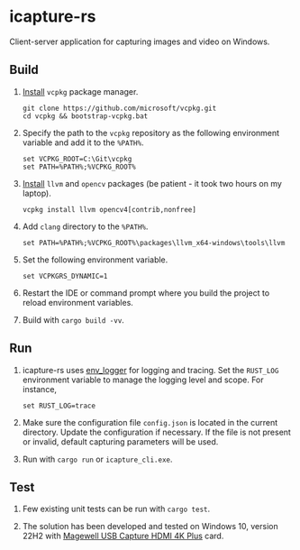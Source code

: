 # icapture-rs

Client-server application for capturing images and video on Windows.

## Build

1. [Install](https://learn.microsoft.com/en-us/vcpkg/get_started/get-started?pivots=shell-cmd#1---set-up-vcpkg) `vcpkg` package manager.

   ```
   git clone https://github.com/microsoft/vcpkg.git
   cd vcpkg && bootstrap-vcpkg.bat
   ```

2. Specify the path to the `vcpkg` repository as the following environment variable and add it to the `%PATH%`.

   ```
   set VCPKG_ROOT=C:\Git\vcpkg
   set PATH=%PATH%;%VCPKG_ROOT%
   ```

3. [Install](https://github.com/twistedfall/opencv-rust/blob/master/INSTALL.md#windows-package) `llvm` and `opencv` packages (be patient - it took two hours on my laptop).

   ```
   vcpkg install llvm opencv4[contrib,nonfree]
   ```

4. Add `clang` directory to the `%PATH%`.

   ```
   set PATH=%PATH%;%VCPKG_ROOT%\packages\llvm_x64-windows\tools\llvm
   ```

5. Set the following environment variable.

   ```
   set VCPKGRS_DYNAMIC=1
   ```

6. Restart the IDE or command prompt where you build the project to reload environment variables.

7. Build with `cargo build -vv`.

## Run

1. icapture-rs uses [env_logger](https://docs.rs/env_logger/latest/env_logger/index.html) for logging and tracing. Set the `RUST_LOG` environment variable to manage the logging level and scope. For instance,

   ```
   set RUST_LOG=trace
   ```

2. Make sure the configuration file `config.json` is located in the current directory. Update the configuration if necessary. If the file is not present or invalid, default capturing parameters will be used.

3. Run with `cargo run` or `icapture_cli.exe`.

## Test

1. Few existing unit tests can be run with `cargo test`.

2. The solution has been developed and tested on Windows 10, version 22H2 with [Magewell USB Capture HDMI 4K Plus](https://www.magewell.com/products/usb-capture-hdmi-4k-plus) card.
